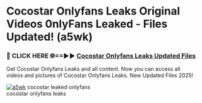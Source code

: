 # Cocostar Onlyfans Leaks Original Videos 0nlyFans Leaked - Files Updated! (a5wk)

<h3>🔴 CLICK HERE 🌐==►► <a href="https://tinyurl.com/3hn5wdd3" rel="nofollow">Cocostar Onlyfans Leaks Updated Files</a></h3>

Get Cocostar Onlyfans Leaks and all content. Now you can access all videos and pictures of Cocostar Onlyfans Leaks. New Updated Files 2025!

[![a5wk](https://i.imgur.com/4HnBqBT.gif)](https://tinyurl.com/3hn5wdd3)
cocostar leaked onlyfans<br>
cocostar onlyfans leaks